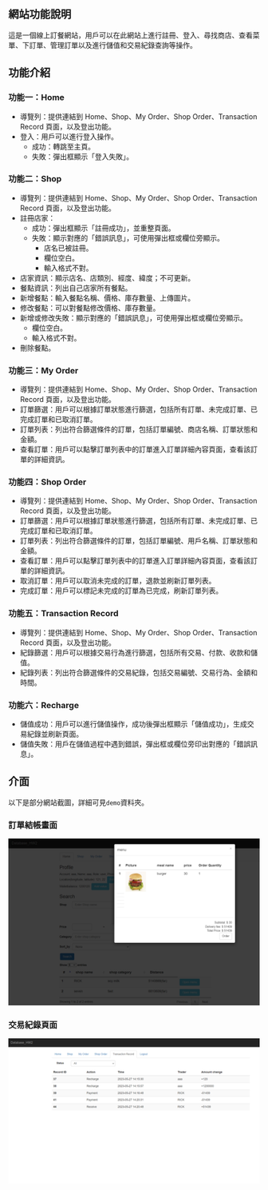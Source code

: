 ## 網站功能說明
這是一個線上訂餐網站，用戶可以在此網站上進行註冊、登入、尋找商店、查看菜單、下訂單、管理訂單以及進行儲值和交易紀錄查詢等操作。

功能介紹
-------
### 功能一：Home
* 導覽列：提供連結到 Home、Shop、My Order、Shop Order、Transaction Record 頁面，以及登出功能。
* 登入：用戶可以進行登入操作。
    * 成功：轉跳至主頁。
    * 失敗：彈出框顯示「登入失敗」。
### 功能二：Shop
* 導覽列：提供連結到 Home、Shop、My Order、Shop Order、Transaction Record 頁面，以及登出功能。
* 註冊店家：
    * 成功：彈出框顯示「註冊成功」，並重整頁面。
    * 失敗：顯示對應的「錯誤訊息」，可使用彈出框或欄位旁顯示。
        * 店名已被註冊。
        * 欄位空白。
        * 輸入格式不對。
* 店家資訊：顯示店名、店類別、經度、緯度；不可更新。
* 餐點資訊：列出自己店家所有餐點。
* 新增餐點：輸入餐點名稱、價格、庫存數量、上傳圖片。
* 修改餐點：可以對餐點修改價格、庫存數量。
* 新增或修改失敗：顯示對應的「錯誤訊息」，可使用彈出框或欄位旁顯示。
    * 欄位空白。
    * 輸入格式不對。
* 刪除餐點。
### 功能三：My Order
* 導覽列：提供連結到 Home、Shop、My Order、Shop Order、Transaction Record 頁面，以及登出功能。
* 訂單篩選：用戶可以根據訂單狀態進行篩選，包括所有訂單、未完成訂單、已完成訂單和已取消訂單。
* 訂單列表：列出符合篩選條件的訂單，包括訂單編號、商店名稱、訂單狀態和金額。
* 查看訂單：用戶可以點擊訂單列表中的訂單進入訂單詳細內容頁面，查看該訂單的詳細資訊。
### 功能四：Shop Order
* 導覽列：提供連結到 Home、Shop、My Order、Shop Order、Transaction Record 頁面，以及登出功能。
* 訂單篩選：用戶可以根據訂單狀態進行篩選，包括所有訂單、未完成訂單、已完成訂單和已取消訂單。
* 訂單列表：列出符合篩選條件的訂單，包括訂單編號、用戶名稱、訂單狀態和金額。
* 查看訂單：用戶可以點擊訂單列表中的訂單進入訂單詳細內容頁面，查看該訂單的詳細資訊。
* 取消訂單：用戶可以取消未完成的訂單，退款並刷新訂單列表。
* 完成訂單：用戶可以標記未完成的訂單為已完成，刷新訂單列表。
### 功能五：Transaction Record
* 導覽列：提供連結到 Home、Shop、My Order、Shop Order、Transaction Record 頁面，以及登出功能。
* 紀錄篩選：用戶可以根據交易行為進行篩選，包括所有交易、付款、收款和儲值。
* 紀錄列表：列出符合篩選條件的交易紀錄，包括交易編號、交易行為、金額和時間。
### 功能六：Recharge
* 儲值成功：用戶可以進行儲值操作，成功後彈出框顯示「儲值成功」，生成交易紀錄並刷新頁面。
* 儲值失敗：用戶在儲值過程中遇到錯誤，彈出框或欄位旁印出對應的「錯誤訊息」。

介面
-------
以下是部分網站截圖，詳細可見`demo`資料夾。
### 訂單結帳畫面
![訂單結帳畫面](demo/結帳畫面.png)
### 交易紀錄頁面
![交易紀錄](demo/交易紀錄頁面.png)